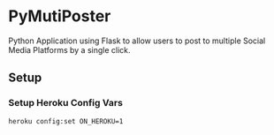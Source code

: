 # PyMutiPoster
Python Application using Flask to allow users to post to multiple Social Media Platforms by a single click.



## Setup
### Setup Heroku Config Vars
    heroku config:set ON_HEROKU=1
